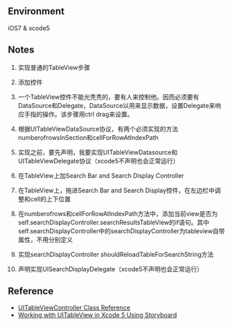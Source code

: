 Environment
------
iOS7 & xcode5


Notes
------
1. 实现普通的TableView步骤
 1. 添加控件
 2. 一个TableView控件不能光秃秃的，要有人来控制他。因而必须要有DataSource和Delegate，DataSource以用来显示数据，设置Delegate来响应手指的操作。该步骤用ctrl drag来设置。
 3. 根据UITableViewDataSource协议，有两个必须实现的方法numberofrowsInSection和cellForRowAtIndexPath
 4. 实现之前，要先声明，我要实现UITableViewDatasource和UITableViewDelegate协议（xcode5不声明也会正常运行）

2. 在TableView上加Search Bar and Search Display Controller
 1. 在TableView上，拖进Search Bar and Search Display控件，在左边栏中调整和cell的上下位置
 2. 在numberofrows和cellForRowAtIndexPath方法中，添加当前view是否为self.searchDisplayController.searchResultsTableView的if语句。其中self.searchDisplayController中的searchDisplayController为tableview自带属性，不用分别定义
 3. 实现searchDisplayController shouldReloadTableForSearchString方法
 4. 声明实现UISearchDisplayDelegate（xcode5不声明也会正常运行）


Reference
-----------------
- [UITableViewController Class Reference](https://developer.apple.com/library/ios/documentation/uikit/reference/UITableViewController_Class/Reference/Reference.html) 
- [Working with UITableView in Xcode 5 Using Storyboard](http://www.appcoda.com/uitableview-tutorial-storyboard-xcode5)
